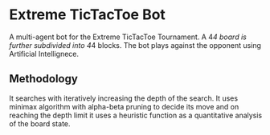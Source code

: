 # Extreme TicTacToe Bot

A multi-agent bot for the Extreme TicTacToe Tournament. A 4*4 board is further subdivided into 4*4 blocks. The bot plays against the opponent using Artificial Intellignece.

## Methodology

It searches with iteratively increasing the depth of the search. It uses minimax algorithm with alpha-beta pruning to decide its move and on reaching the depth limit it uses a heuristic function as a quantitative analysis of the board state.
